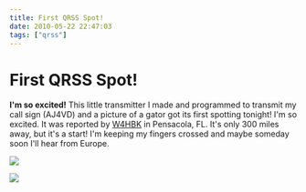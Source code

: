 ```yaml
---
title: First QRSS Spot!
date: 2010-05-22 22:47:03
tags: ["qrss"]
---
```


# First QRSS Spot!

__I'm so excited!__ This little transmitter I made and programmed to transmit my call sign (AJ4VD) and a picture of a gator got its first spotting tonight! I'm so excited. It was reported by [W4HBK](http://www.qsl.net/w4hbk/W4HBKgrabber.html) in Pensacola, FL. It's only 300 miles away, but it's a start! I'm keeping my fingers crossed and maybe someday soon I'll hear from Europe.

<div class="text-center img-border">

[![](spotNice_thumb.jpg)](spotNice.jpg)

[![](simple_qrss_transmitter_thumb.jpg)](simple_qrss_transmitter.jpg)

</div>

